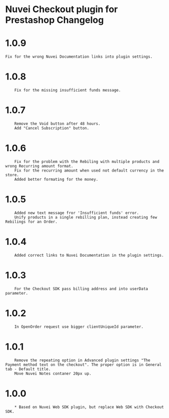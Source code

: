 # Nuvei Checkout plugin for Prestashop Changelog

# 1.0.9
    Fix for the wrong Nuvei Documentation links into plugin settings.

# 1.0.8
```
    Fix for the missing insufficient funds message.
```

# 1.0.7
```
    Remove the Void button after 48 hours.
    Add "Cancel Subscription" button.
```

# 1.0.6
```
    Fix for the problem with the Rebiling with multiple products and wrong Recurring amount format.
    Fix for the recurring amount when used not default currency in the store.
    Added better formating for the money.
```

# 1.0.5
```
    Added new text message fror 'Insufficient funds' error.
    Unify products in a single rebilling plan, instead creating few Rebilings for an Order.
```

# 1.0.4
```
    Added correct links to Nuvei Documentation in the plugin settings.
```

# 1.0.3
```
    For the Checkout SDK pass billing address and into userData parameter.
```

# 1.0.2
```
    In OpenOrder request use bigger clientUniqueId parameter.
```

# 1.0.1
```
    Remove the repeating option in Advanced plugin settings "The Payment method text on the checkout". The proper option is in General tab - Default title.
    Move Nuvei Notes contaner 20px up.
```

# 1.0.0
```
    * Based on Nuvei Web SDK plugin, but replace Web SDK with Checkout SDK.
```